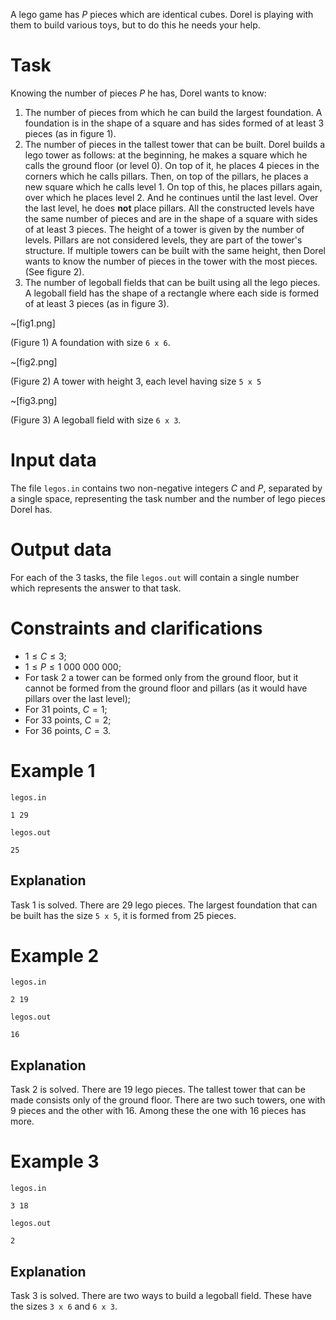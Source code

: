 A lego game has $P$ pieces which are identical cubes. Dorel is playing with them to build various toys, but to do this he needs your help.

# Task
Knowing the number of pieces $P$ he has, Dorel wants to know:
1. The number of pieces from which he can build the largest foundation. A foundation is in the shape of a square and has sides formed of at least 3 pieces (as in figure 1).
2. The number of pieces in the tallest tower that can be built. Dorel builds a lego tower as follows: at the beginning, he makes a square which he calls the ground floor (or level $0$). On top of it, he places $4$ pieces in the corners which he calls pillars. Then, on top of the pillars, he places a new square which he calls level $1$. On top of this, he places pillars again, over which he places level $2$. And he continues until the last level. Over the last level, he does **not** place pillars. All the constructed levels have the same number of pieces and are in the shape of a square with sides of at least $3$ pieces. The height of a tower is given by the number of levels. Pillars are not considered levels, they are part of the tower's structure. If multiple towers can be built with the same height, then Dorel wants to know the number of pieces in the tower with the most pieces. (See figure 2).
3. The number of legoball fields that can be built using all the lego pieces. A legoball field has the shape of a rectangle where each side is formed of at least $3$ pieces (as in figure 3).

~[fig1.png]

(Figure 1) A foundation with size `6 x 6`.

~[fig2.png]

(Figure 2) A tower with height $3$, each level having size `5 x 5`

~[fig3.png]

(Figure 3) A legoball field with size `6 x 3`.

# Input data
The file `legos.in` contains two non-negative integers $C$ and $P$, separated by a single space, representing the task number and the number of lego pieces Dorel has.

# Output data
For each of the $3$ tasks, the file `legos.out` will contain a single number which represents the answer to that task.

# Constraints and clarifications
* $1 \leq C \leq 3$;
* $1 \leq P \leq 1 \ 000 \ 000 \ 000$;
* For task $2$ a tower can be formed only from the ground floor, but it cannot be formed from the ground floor and pillars (as it would have pillars over the last level);
* For $31$ points, $C = 1$;
* For $33$ points, $C = 2$;
* For $36$ points, $C = 3$.

# Example 1

`legos.in`
```
1 29
```

`legos.out`
```
25
```

## Explanation

Task $1$ is solved. There are $29$ lego pieces. The largest foundation that can be built has the size `5 x 5`, it is formed from $25$ pieces.

# Example 2

`legos.in`
```
2 19
```

`legos.out`
```
16
```

## Explanation

Task $2$ is solved. There are $19$ lego pieces. The tallest tower that can be made consists only of the ground floor. There are two such towers, one with $9$ pieces and the other with $16$. Among these the one with $16$ pieces has more.

# Example 3

`legos.in`
```
3 18
```

`legos.out`
```
2
```

## Explanation

Task $3$ is solved. There are two ways to build a legoball field. These have the sizes `3 x 6` and `6 x 3`.